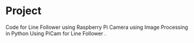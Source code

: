 # Project
Code for Line Follower using Raspberry Pi Camera using Image Processing in Python Using PiCam for Line Follower .
